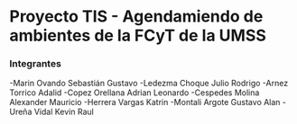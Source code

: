 <h1>Proyecto TIS - Agendamiendo de ambientes de la FCyT de la UMSS</h1> 
<h3>Integrantes</h3> 
-Marin Ovando Sebastián Gustavo
-Ledezma Choque Julio Rodrigo
-Arnez Torrico Adalid
-Copez Orellana Adrian Leonardo
-Cespedes Molina Alexander Mauricio
-Herrera Vargas Katrin
-Montali Argote Gustavo Alan
-Ureña Vidal Kevin Raul

